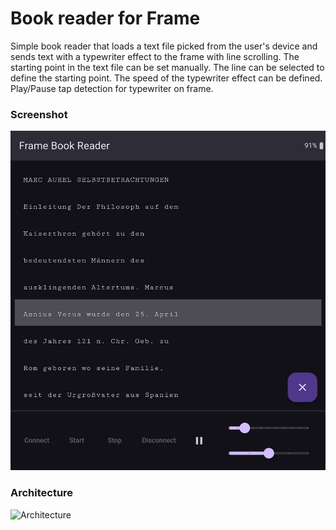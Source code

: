 # Book reader for Frame

Simple book reader that loads a text file picked from the user's device and sends text with a typewriter effect to the frame with line scrolling.
The starting point in the text file can be set manually. The line can be selected to define the starting point. The speed of the typewriter effect can be defined. 
Play/Pause tap detection for typewriter on frame.



### Screenshot
![Architecture](docs/image0.jpg)

### Architecture
![Architecture](docs/Frame%20App%20Architecture%20-%20Teleprompter.svg)
